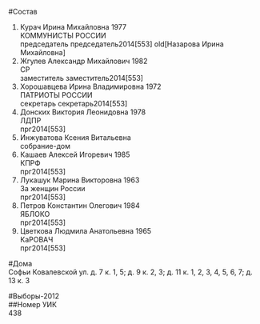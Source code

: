 #Состав  
1. Курач Ирина Михайловна 1977  
    КОММУНИСТЫ РОССИИ  
    председатель председатель2014[553] old[Назарова Ирина Михайловна]  
2. Жгулев Александр Михайлович 1982  
    СР  
    заместитель заместитель2014[553]  
3. Хорошавцева Ирина Владимировна 1972  
    ПАТРИОТЫ РОССИИ  
    секретарь секретарь2014[553]  
4. Донских Виктория Леонидовна 1978  
    ЛДПР  
    прг2014[553]  
5. Инжуватова Ксения Витальевна  
    собрание-дом  
6. Кашаев Алексей Игоревич 1985  
    КПРФ  
    прг2014[553]  
7. Лукашук Марина Викторовна 1963  
    За женщин России  
    прг2014[553]  
8. Петров Константин Олегович 1984  
    ЯБЛОКО  
    прг2014[553]  
9. Цветкова Людмила Анатольевна 1965  
    КаРОВАЧ  
    прг2014[553]  
  
#Дома  
Софьи Ковалевской ул. д. 7 к. 1, 5; д. 9 к. 2, 3; д. 11 к. 1, 2, 3, 4, 5, 6, 7; д. 13 к. 3  
  
#Выборы-2012  
##Номер УИК  
438  
